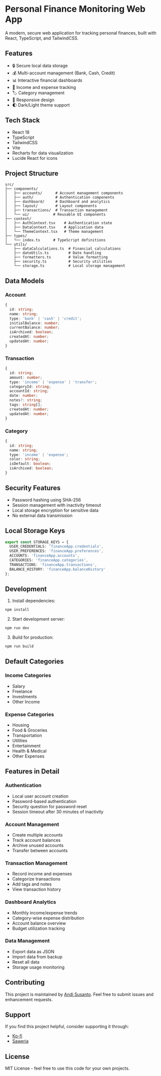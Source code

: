 # Personal Finance Monitoring Web App

A modern, secure web application for tracking personal finances, built with React, TypeScript, and TailwindCSS.

## Features

- 🔒 Secure local data storage
- 💰 Multi-account management (Bank, Cash, Credit)
- 📊 Interactive financial dashboards
- 💸 Income and expense tracking
- 🏷️ Category management
- 📱 Responsive design
- 🌓 Dark/Light theme support

## Tech Stack

- React 18
- TypeScript
- TailwindCSS
- Vite
- Recharts for data visualization
- Lucide React for icons

## Project Structure

```
src/
├── components/
│   ├── accounts/      # Account management components
│   ├── auth/          # Authentication components
│   ├── dashboard/     # Dashboard and analytics
│   ├── layout/        # Layout components
│   ├── transactions/  # Transaction management
│   └── ui/           # Reusable UI components
├── context/
│   ├── AuthContext.tsx    # Authentication state
│   ├── DataContext.tsx    # Application data
│   └── ThemeContext.tsx   # Theme management
├── types/
│   └── index.ts      # TypeScript definitions
└── utils/
    ├── dataCalculations.ts  # Financial calculations
    ├── dateUtils.ts         # Date handling
    ├── formatters.ts        # Value formatting
    ├── security.ts          # Security utilities
    └── storage.ts           # Local storage management
```

## Data Models

### Account
```typescript
{
  id: string;
  name: string;
  type: 'bank' | 'cash' | 'credit';
  initialBalance: number;
  currentBalance: number;
  isArchived: boolean;
  createdAt: number;
  updatedAt: number;
}
```

### Transaction
```typescript
{
  id: string;
  amount: number;
  type: 'income' | 'expense' | 'transfer';
  categoryId: string;
  accountId: string;
  date: number;
  notes?: string;
  tags: string[];
  createdAt: number;
  updatedAt: number;
}
```

### Category
```typescript
{
  id: string;
  name: string;
  type: 'income' | 'expense';
  color: string;
  isDefault: boolean;
  isArchived: boolean;
}
```

## Security Features

- Password hashing using SHA-256
- Session management with inactivity timeout
- Local storage encryption for sensitive data
- No external data transmission

## Local Storage Keys

```typescript
export const STORAGE_KEYS = {
  USER_CREDENTIALS: 'financeApp.credentials',
  USER_PREFERENCES: 'financeApp.preferences',
  ACCOUNTS: 'financeApp.accounts',
  CATEGORIES: 'financeApp.categories',
  TRANSACTIONS: 'financeApp.transactions',
  BALANCE_HISTORY: 'financeApp.balanceHistory'
};
```

## Development

1. Install dependencies:
```bash
npm install
```

2. Start development server:
```bash
npm run dev
```

3. Build for production:
```bash
npm run build
```

## Default Categories

### Income Categories
- Salary
- Freelance
- Investments
- Other Income

### Expense Categories
- Housing
- Food & Groceries
- Transportation
- Utilities
- Entertainment
- Health & Medical
- Other Expenses

## Features in Detail

### Authentication
- Local user account creation
- Password-based authentication
- Security question for password reset
- Session timeout after 30 minutes of inactivity

### Account Management
- Create multiple accounts
- Track account balances
- Archive unused accounts
- Transfer between accounts

### Transaction Management
- Record income and expenses
- Categorize transactions
- Add tags and notes
- View transaction history

### Dashboard Analytics
- Monthly income/expense trends
- Category-wise expense distribution
- Account balance overview
- Budget utilization tracking

### Data Management
- Export data as JSON
- Import data from backup
- Reset all data
- Storage usage monitoring

## Contributing

This project is maintained by [Andi Susanto](https://github.com/andisusanto1999). Feel free to submit issues and enhancement requests.

## Support

If you find this project helpful, consider supporting it through:
- [Ko-fi](https://ko-fi.com/L3L71E2QDX)
- [Saweria](https://saweria.co/andisusanto1999)

## License

MIT License - feel free to use this code for your own projects.